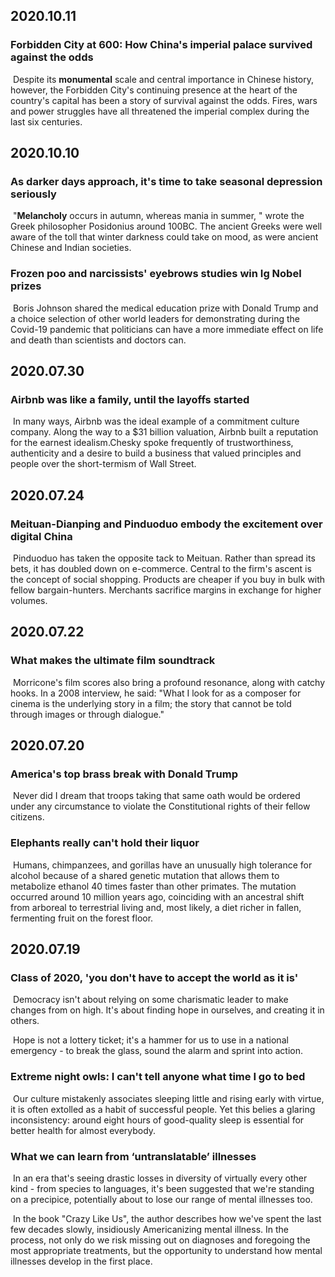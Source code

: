## 2020.10.11

### Forbidden City at 600: How China's imperial palace survived against the odds

​		Despite its **monumental** scale and central importance in Chinese history, however, the Forbidden City's continuing presence at the heart of the country's capital has been a story of survival against the odds. Fires, wars and power struggles have all threatened the imperial complex during the last six centuries.

## 2020.10.10

### As darker days approach, it's time to take seasonal depression seriously

​		"**Melancholy** occurs in autumn, whereas mania in summer, " wrote the Greek philosopher Posidonius around 100BC. The ancient Greeks were well aware of the toll that winter darkness could take on mood, as were ancient Chinese and Indian societies.

### Frozen poo and narcissists' eyebrows studies win Ig Nobel prizes

​		Boris Johnson shared the medical education prize with Donald Trump and a choice selection of other world leaders for demonstrating during the Covid-19 pandemic that politicians can have a more immediate effect on life and death than scientists and doctors can.

## 2020.07.30

### Airbnb was like a family, until the layoffs started

​		In many ways, Airbnb was the ideal example of a commitment culture company. Along the way to a $31 billion valuation, Airbnb built a reputation for the earnest idealism.Chesky spoke frequently of trustworthiness, authenticity and a desire to build a business that valued principles and people over the short-termism of Wall Street.

## 2020.07.24

### Meituan-Dianping and Pinduoduo embody the excitement over digital China

​		Pinduoduo has taken the opposite tack to Meituan. Rather than spread its bets, it has doubled down on e-commerce. Central to the firm's ascent is the concept of social shopping. Products are cheaper if you buy in bulk with fellow bargain-hunters. Merchants sacrifice margins in exchange for higher volumes.

## 2020.07.22

### What makes the ultimate film soundtrack

​		Morricone's film scores also bring a profound resonance, along with catchy hooks. In a 2008 interview, he said: "What I look for as a composer for cinema is the underlying story in a film; the story that cannot be told through images or through dialogue."

## 2020.07.20

### America's top brass break with Donald Trump

​         Never did I dream that troops taking that same oath would be ordered under any circumstance to violate the Constitutional rights of their fellow citizens.

### Elephants really can't hold their liquor

​		Humans, chimpanzees, and gorillas have an unusually high tolerance for alcohol because of a shared genetic mutation that allows them to metabolize ethanol 40 times faster than other primates. The mutation occurred around 10 million years ago, coinciding with an ancestral shift from arboreal to terrestrial living and, most likely, a diet richer in fallen, fermenting fruit on the forest floor.

## 2020.07.19

### Class of 2020, 'you don't have to accept the world as it is'

​         Democracy isn't about relying on some charismatic leader to make changes from on high. It's about finding hope in ourselves, and creating it in others.   

​		Hope is not a lottery ticket; it's a hammer for us to use in a national emergency - to break the glass, sound the alarm and sprint into action.

### Extreme night owls: I can't tell anyone what time I go to bed

​		Our culture mistakenly associates sleeping little and rising early with virtue, it is often extolled as a habit of successful people. Yet this belies a glaring inconsistency: around eight hours of good-quality sleep is essential for better health for almost everybody.

### What we can learn from ‘untranslatable’ illnesses

​		In an era that's seeing drastic losses in diversity of virtually every other kind - from species to languages, it's been suggested that we're standing on a precipice, potentially about to lose our range of mental illnesses too.

​		In the book "Crazy Like Us", the author describes how we've spent the last few decades slowly, insidiously Americanizing mental illness. In the process, not only do we risk missing out on diagnoses and foregoing the most appropriate treatments, but the opportunity to understand how mental illnesses develop in the first place.

 